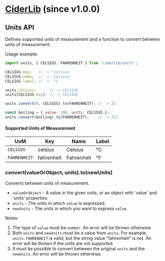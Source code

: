 # [CiderLib](../README.md) (since v1.0.0)

## Units API

Defines supported units of measurement and a function to convert between
units of measurement.

Usage example:
```JavaScript
import units, { CELSIUS, FAHRENHEIT } from 'ciderlib/units';

CELSIUS.key;   // -> 'celsius'
CELSIUS.name;  // -> 'Celsius'
CELSIUS.label; // -> '°C'

units.celsius;      // -> CELSIUS
units[CELSIUS.key]; // -> CELSIUS

units.convert(0, CELSIUS).to(FAHRENHEIT); // -> 32

const boiling = { value: 100, units: CELSIUS };
units.convert(boiling).to(FAHRENHEIT);    // -> 212

```

#### Supported Units of Measurement

| **UoM**      | **Key**    | **Name**   | **Label**  |
| ------------ | ---------- | ---------- | ---------- |
| `CELSIUS`    | celsius    | Celsius    | &deg;C     |
| `FAHRENHEIT` | fahrenheit | Fahrenheit | &deg;F     |

### convert(valueOrObject, units).to(newUnits)

Converts between units of measurement.

* `valueOrObject` - A value in the given units, or an object with 'value' and 'units' properties.
* `units` - The units in which `value` is expressed.
* `newUnits` - The units in which you want to express `value`.

Notes:
1. The type of `value` must be `number`. An error will be thrown otherwise.
2. Both `units` and `newUnits` must be a value from `units`. For example, `units.FAHRENHEIT`
   is valid, but the string value "fahrenheit" is not. An error will be thrown if the units are not
   supported.
3. It must be possible to convert between the original `units` and the
   `newUnits`. An error will be thrown otherwise.

